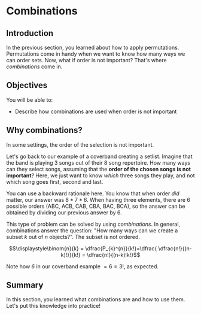 
# Combinations

## Introduction

In the previous section, you learned about how to apply permutations. Permutations come in handy when we want to know how many ways we can order sets. Now, what if order is not important? That's where *combinations* come in.

## Objectives

You will be able to: 

* Describe how combinations are used when order is not important


## Why combinations?


In some settings, the order of the selection is not important.

Let's go back to our example of a coverband creating a setlist. Imagine that the band is playing 3 songs out of their 8 song repertoire. How many ways can they select songs, assuming that the **order of the chosen songs is not important**? Here, we just want to know *which* three songs they play, and not which song goes first, second and last.

You can use a backward rationale here. You know that when order *did* matter, our answer was $8*7*6$. When having three elements, there are 6 possible orders (ABC, ACB, CAB, CBA, BAC, BCA), so the answer can be obtained by dividing our previous answer by 6. 

This type of problem can be solved by using *combinations*.
In general, combinations answer the question: "How many ways can we create a subset $k$ out of $n$ objects?". The subset is not ordered. 

$$\displaystyle\binom{n}{k} = \dfrac{P_{k}^{n}}{k!}=\dfrac{ \dfrac{n!}{(n-k)!}}{k!} = \dfrac{n!}{(n-k)!k!}$$

Note how *6* in our coverband example $= 6 = 3!$, as expected.

##  Summary

In this section, you learned what combinations are and how to use them. Let's put this knowledge into practice!
